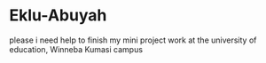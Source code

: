 # Eklu-Abuyah
please i need help to finish my mini project work at the university of education, Winneba Kumasi campus
